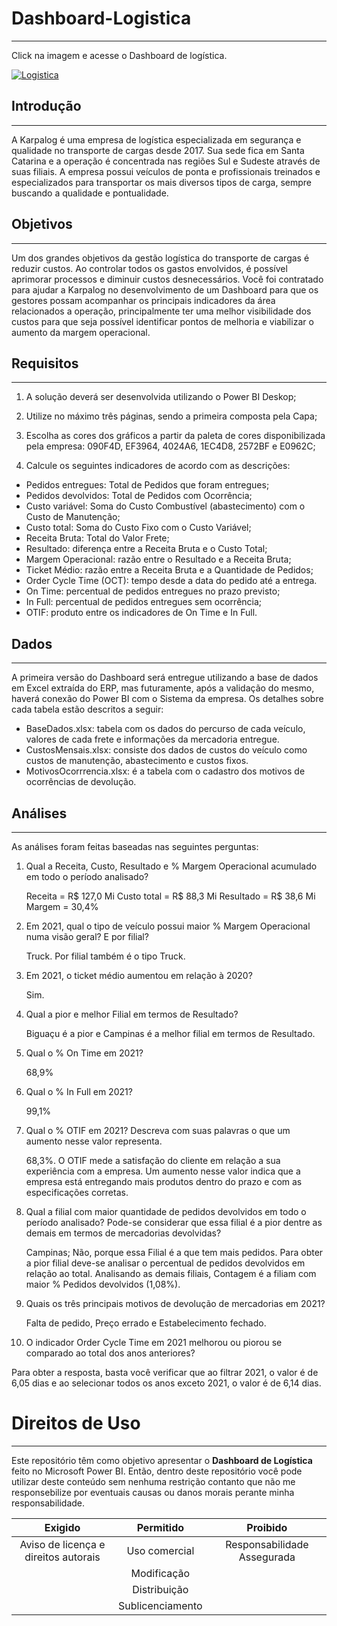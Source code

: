 # Dashboard-Logistica
***
Click na imagem e acesse o Dashboard de logística.

[![Logistica](https://i.imgur.com/yYHhq21.png)](https://app.powerbi.com/view?r=eyJrIjoiM2M5NzMwZDEtNWQ5Yy00Y2QxLWE4YjMtMzQwYzM2NTU0NjUwIiwidCI6IjJlMDg2ODMxLTlkNTAtNDA4Zi04MWMzLTM5Zjc0OTZmYzNmNiJ9&pageName=ReportSection96bce97b8cb7d090726d)

## Introdução
***
A Karpalog é uma empresa de logística especializada em segurança e qualidade no transporte de cargas desde 2017. Sua sede fica em Santa Catarina e a operação é concentrada nas regiões Sul e Sudeste através de suas filiais. A empresa possui veículos de ponta e profissionais treinados e especializados para transportar os mais diversos tipos de carga, sempre buscando a qualidade e pontualidade.

## Objetivos
***
Um dos grandes objetivos da gestão logística do transporte de cargas é reduzir custos. Ao controlar todos os gastos envolvidos, é possível aprimorar processos e diminuir custos desnecessários.
Você foi contratado para ajudar a Karpalog no desenvolvimento de um Dashboard para que os gestores possam acompanhar os principais indicadores da área relacionados a operação, principalmente ter uma melhor visibilidade dos custos para que seja possível identificar pontos de melhoria e viabilizar o aumento da margem operacional.

## Requisitos
***
1. A solução deverá ser desenvolvida utilizando o Power BI Deskop;

2. Utilize no máximo três páginas, sendo a primeira composta pela Capa; 

3. Escolha as cores dos gráficos a partir da paleta de cores disponibilizada pela empresa:
090F4D, EF3964, 4024A6, 1EC4D8, 2572BF e E0962C;

4. Calcule os seguintes indicadores de acordo com as descrições:
- Pedidos entregues: Total de Pedidos que foram entregues;
- Pedidos devolvidos: Total de Pedidos com Ocorrência;
- Custo variável: Soma do Custo Combustível (abastecimento) com o Custo de Manutenção;
- Custo total: Soma do Custo Fixo com o Custo Variável;
- Receita Bruta: Total do Valor Frete;
- Resultado: diferença entre a Receita Bruta e o Custo Total;
- Margem Operacional: razão entre o Resultado e a Receita Bruta;
- Ticket Médio: razão entre a Receita Bruta e a Quantidade de Pedidos;
- Order Cycle Time (OCT): tempo desde a data do pedido até a entrega.
- On Time: percentual de pedidos entregues no prazo previsto;
- In Full: percentual de pedidos entregues sem ocorrência;
- OTIF: produto entre os indicadores de On Time e In Full.

## Dados
***
A primeira versão do Dashboard será entregue utilizando a base de dados em Excel extraída do ERP, mas futuramente, após a validação do mesmo, haverá conexão do Power BI com o Sistema da empresa.
Os detalhes sobre cada tabela estão descritos a seguir:
- BaseDados.xlsx: tabela com os dados do percurso de cada veículo, valores de cada frete e informações da mercadoria entregue.
- CustosMensais.xlsx: consiste dos dados de custos do veículo como custos de manutenção, 
abastecimento e custos fixos.
- MotivosOcorrrencia.xlsx: é a tabela com o cadastro dos motivos de ocorrências de devolução. 

## Análises
***
As análises foram feitas baseadas nas seguintes perguntas:
1. Qual a Receita, Custo, Resultado e % Margem Operacional acumulado em todo o período analisado? 

   Receita = R$ 127,0 Mi
   Custo total = R$ 88,3 Mi
   Resultado = R$ 38,6 Mi
   Margem = 30,4%
   
2. Em 2021, qual o tipo de veículo possui maior % Margem Operacional numa visão geral? E por filial?

   Truck. Por filial também é o tipo Truck. 

3. Em 2021, o ticket médio aumentou em relação à 2020?
   
   Sim.

4. Qual a pior e melhor Filial em termos de Resultado?

   Biguaçu é a pior e Campinas é a melhor filial em termos de Resultado. 

5. Qual o % On Time em 2021? 

   68,9%

6. Qual o % In Full em 2021? 

   99,1%

7. Qual o % OTIF em 2021? Descreva com suas palavras o que um aumento nesse valor representa.

   68,3%. O OTIF mede a satisfação do cliente em relação a sua experiência com a empresa. Um aumento nesse valor indica que a empresa está entregando mais produtos dentro do prazo e com as especificações corretas.

8. Qual a filial com maior quantidade de pedidos devolvidos em todo o período analisado? Pode-se considerar que essa filial é a pior dentre as demais em termos de mercadorias devolvidas?

   Campinas; Não, porque essa Filial é a que tem mais pedidos. Para obter a pior filial deve-se analisar o percentual de pedidos devolvidos em relação ao total. Analisando as demais filiais, Contagem é a filiam com maior % Pedidos devolvidos (1,08%).

9. Quais os três principais motivos de devolução de mercadorias em 2021?

   Falta de pedido, Preço errado e Estabelecimento fechado.

10. O indicador Order Cycle Time em 2021 melhorou ou piorou se comparado ao total dos anos anteriores?

   Para obter a resposta, basta você verificar que ao filtrar 2021, o valor é de 6,05 dias e ao selecionar todos os anos exceto 2021, o valor é de 6,14 dias.

# Direitos de Uso
***
Este repositório têm como objetivo apresentar o **Dashboard de Logística** feito no Microsoft Power BI. Então, dentro deste repositório você pode utilizar deste conteúdo sem nenhuma restrição contanto que não me responsebilize por eventuais causas ou danos morais perante minha responsabilidade.	

Exigido | Permitido | Proibido
:---: | :---: | :---:
Aviso de licença e direitos autorais | Uso comercial | Responsabilidade Assegurada
 || Modificação ||	
 || Distribuição ||	
 || Sublicenciamento || 	
